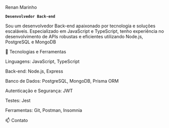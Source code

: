 Renan Marinho

**`Desenvolvedor Back-end`**

Sou um desenvolvedor Back-end apaixonado por tecnologia e soluções escaláveis. Especializado em JavaScript e TypeScript, tenho experiência no desenvolvimento de APIs robustas e eficientes utilizando Node.js, PostgreSQL e MongoDB

🚀 Tecnologias e Ferramentas

Linguagens: JavaScript, TypeScript

Back-end: Node.js, Express

Banco de Dados: PostgreSQL, MongoDB, Prisma ORM

Autenticação e Segurança: JWT

Testes: Jest

Ferramentas: Git, Postman, Insomnia

📫 Contato

